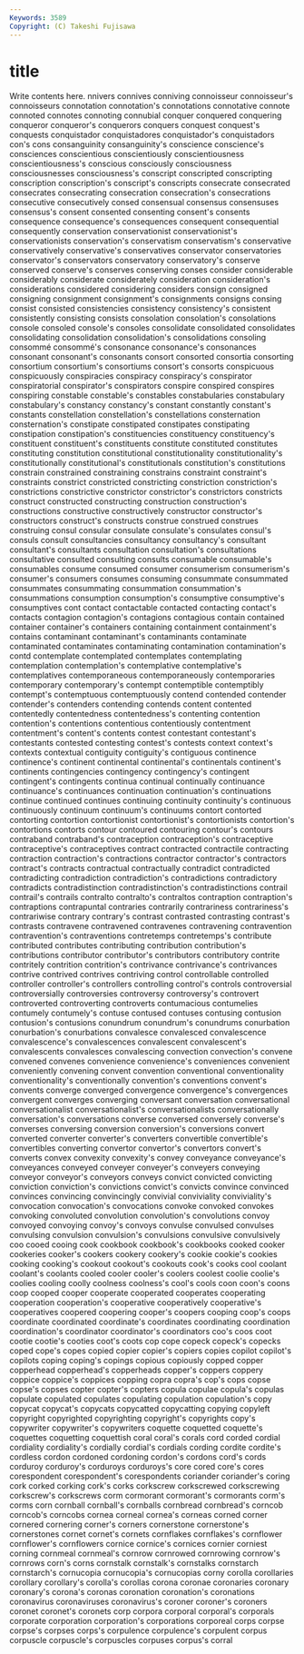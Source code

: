```yaml
---
Keywords: 3589 
Copyright: (C) Takeshi Fujisawa
---
```


# title

Write contents here.
nnivers connives conniving connoisseur
connoisseur's connoisseurs connotation connotation's connotations connotative connote connoted connotes connoting
connubial conquer conquered conquering conqueror conqueror's conquerors conquers conquest conquest's
conquests conquistador conquistadores conquistador's conquistadors con's cons consanguinity consanguinity's conscience
conscience's consciences conscientious conscientiously conscientiousness conscientiousness's conscious consciously consciousness consciousnesses
consciousness's conscript conscripted conscripting conscription conscription's conscript's conscripts consecrate consecrated
consecrates consecrating consecration consecration's consecrations consecutive consecutively consed consensual consensus
consensuses consensus's consent consented consenting consent's consents consequence consequence's consequences
consequent consequential consequently conservation conservationist conservationist's conservationists conservation's conservatism conservatism's
conservative conservatively conservative's conservatives conservator conservatories conservator's conservators conservatory conservatory's
conserve conserved conserve's conserves conserving conses consider considerable considerably considerate
considerately consideration consideration's considerations considered considering considers consign consigned consigning
consignment consignment's consignments consigns consing consist consisted consistencies consistency consistency's
consistent consistently consisting consists consolation consolation's consolations console consoled console's
consoles consolidate consolidated consolidates consolidating consolidation consolidation's consolidations consoling consommé
consommé's consonance consonance's consonances consonant consonant's consonants consort consorted consortia
consorting consortium consortium's consortiums consort's consorts conspicuous conspicuously conspiracies conspiracy
conspiracy's conspirator conspiratorial conspirator's conspirators conspire conspired conspires conspiring constable
constable's constables constabularies constabulary constabulary's constancy constancy's constant constantly constant's
constants constellation constellation's constellations consternation consternation's constipate constipated constipates constipating
constipation constipation's constituencies constituency constituency's constituent constituent's constituents constitute constituted
constitutes constituting constitution constitutional constitutionality constitutionality's constitutionally constitutional's constitutionals constitution's
constitutions constrain constrained constraining constrains constraint constraint's constraints constrict constricted
constricting constriction constriction's constrictions constrictive constrictor constrictor's constrictors constricts construct
constructed constructing construction construction's constructions constructive constructively constructor constructor's constructors
construct's constructs construe construed construes construing consul consular consulate consulate's
consulates consul's consuls consult consultancies consultancy consultancy's consultant consultant's consultants
consultation consultation's consultations consultative consulted consulting consults consumable consumable's consumables
consume consumed consumer consumerism consumerism's consumer's consumers consumes consuming consummate
consummated consummates consummating consummation consummation's consummations consumption consumption's consumptive consumptive's
consumptives cont contact contactable contacted contacting contact's contacts contagion contagion's
contagions contagious contain contained container container's containers containing containment containment's
contains contaminant contaminant's contaminants contaminate contaminated contaminates contaminating contamination contamination's
contd contemplate contemplated contemplates contemplating contemplation contemplation's contemplative contemplative's contemplatives
contemporaneous contemporaneously contemporaries contemporary contemporary's contempt contemptible contemptibly contempt's contemptuous
contemptuously contend contended contender contender's contenders contending contends content contented
contentedly contentedness contentedness's contenting contention contention's contentions contentious contentiously contentment
contentment's content's contents contest contestant contestant's contestants contested contesting contest's
contests context context's contexts contextual contiguity contiguity's contiguous continence continence's
continent continental continental's continentals continent's continents contingencies contingency contingency's contingent
contingent's contingents continua continual continually continuance continuance's continuances continuation continuation's
continuations continue continued continues continuing continuity continuity's continuous continuously continuum
continuum's continuums contort contorted contorting contortion contortionist contortionist's contortionists contortion's
contortions contorts contour contoured contouring contour's contours contraband contraband's contraception
contraception's contraceptive contraceptive's contraceptives contract contracted contractile contracting contraction contraction's
contractions contractor contractor's contractors contract's contracts contractual contractually contradict contradicted
contradicting contradiction contradiction's contradictions contradictory contradicts contradistinction contradistinction's contradistinctions contrail
contrail's contrails contralto contralto's contraltos contraption contraption's contraptions contrapuntal contraries
contrarily contrariness contrariness's contrariwise contrary contrary's contrast contrasted contrasting contrast's
contrasts contravene contravened contravenes contravening contravention contravention's contraventions contretemps contretemps's
contribute contributed contributes contributing contribution contribution's contributions contributor contributor's contributors
contributory contrite contritely contrition contrition's contrivance contrivance's contrivances contrive contrived
contrives contriving control controllable controlled controller controller's controllers controlling control's
controls controversial controversially controversies controversy controversy's controvert controverted controverting controverts
contumacious contumelies contumely contumely's contuse contused contuses contusing contusion contusion's
contusions conundrum conundrum's conundrums conurbation conurbation's conurbations convalesce convalesced convalescence
convalescence's convalescences convalescent convalescent's convalescents convalesces convalescing convection convection's convene
convened convenes convenience convenience's conveniences convenient conveniently convening convent convention
conventional conventionality conventionality's conventionally convention's conventions convent's convents converge converged
convergence convergence's convergences convergent converges converging conversant conversation conversational conversationalist
conversationalist's conversationalists conversationally conversation's conversations converse conversed conversely converse's converses
conversing conversion conversion's conversions convert converted converter converter's converters convertible
convertible's convertibles converting convertor convertor's convertors convert's converts convex convexity
convexity's convey conveyance conveyance's conveyances conveyed conveyer conveyer's conveyers conveying
conveyor conveyor's conveyors conveys convict convicted convicting conviction conviction's convictions
convict's convicts convince convinced convinces convincing convincingly convivial conviviality conviviality's
convocation convocation's convocations convoke convoked convokes convoking convoluted convolution convolution's
convolutions convoy convoyed convoying convoy's convoys convulse convulsed convulses convulsing
convulsion convulsion's convulsions convulsive convulsively coo cooed cooing cook cookbook
cookbook's cookbooks cooked cooker cookeries cooker's cookers cookery cookery's cookie
cookie's cookies cooking cooking's cookout cookout's cookouts cook's cooks cool
coolant coolant's coolants cooled cooler cooler's coolers coolest coolie coolie's
coolies cooling coolly coolness coolness's cool's cools coon coon's coons
coop cooped cooper cooperate cooperated cooperates cooperating cooperation cooperation's cooperative
cooperatively cooperative's cooperatives coopered coopering cooper's coopers cooping coop's coops
coordinate coordinated coordinate's coordinates coordinating coordination coordination's coordinator coordinator's coordinators
coo's coos coot cootie cootie's cooties coot's coots cop cope
copeck copeck's copecks coped cope's copes copied copier copier's copiers
copies copilot copilot's copilots coping coping's copings copious copiously copped
copper copperhead copperhead's copperheads copper's coppers coppery coppice coppice's coppices
copping copra copra's cop's cops copse copse's copses copter copter's
copters copula copulae copula's copulas copulate copulated copulates copulating copulation
copulation's copy copycat copycat's copycats copycatted copycatting copying copyleft copyright
copyrighted copyrighting copyright's copyrights copy's copywriter copywriter's copywriters coquette coquetted
coquette's coquettes coquetting coquettish coral coral's corals cord corded cordial
cordiality cordiality's cordially cordial's cordials cording cordite cordite's cordless cordon
cordoned cordoning cordon's cordons cord's cords corduroy corduroy's corduroys corduroys's
core cored core's cores corespondent corespondent's corespondents coriander coriander's coring
cork corked corking cork's corks corkscrew corkscrewed corkscrewing corkscrew's corkscrews
corm cormorant cormorant's cormorants corm's corms corn cornball cornball's cornballs
cornbread cornbread's corncob corncob's corncobs cornea corneal cornea's corneas corned
corner cornered cornering corner's corners cornerstone cornerstone's cornerstones cornet cornet's
cornets cornflakes cornflakes's cornflower cornflower's cornflowers cornice cornice's cornices cornier
corniest corning cornmeal cornmeal's cornrow cornrowed cornrowing cornrow's cornrows corn's
corns cornstalk cornstalk's cornstalks cornstarch cornstarch's cornucopia cornucopia's cornucopias corny
corolla corollaries corollary corollary's corolla's corollas corona coronae coronaries coronary
coronary's corona's coronas coronation coronation's coronations coronavirus coronaviruses coronavirus's coroner
coroner's coroners coronet coronet's coronets corp corpora corporal corporal's corporals
corporate corporation corporation's corporations corporeal corps corpse corpse's corpses corps's
corpulence corpulence's corpulent corpus corpuscle corpuscle's corpuscles corpuses corpus's corral
